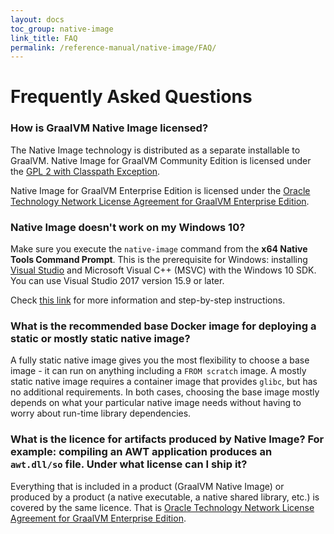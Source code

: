 ```yaml
---
layout: docs
toc_group: native-image
link_title: FAQ
permalink: /reference-manual/native-image/FAQ/
---
```


# Frequently Asked Questions

### How is GraalVM Native Image licensed?

The Native Image technology is distributed as a separate installable to GraalVM.
Native Image for GraalVM Community Edition is licensed under the [GPL 2 with Classpath Exception](https://github.com/oracle/graal/blob/master/substratevm/LICENSE).

Native Image for GraalVM Enterprise Edition is licensed under the [Oracle Technology Network License Agreement for GraalVM Enterprise Edition](https://www.oracle.com/downloads/licenses/graalvm-otn-license.html).

### Native Image doesn't work on my Windows 10?

Make sure you execute the `native-image` command from the **x64 Native Tools Command Prompt**.
This is the prerequisite for Windows: installing [Visual Studio](https://visualstudio.microsoft.com/vs/) and Microsoft Visual C++ (MSVC) with the Windows 10 SDK.
You can use Visual Studio 2017 version 15.9 or later.

Check [this link](https://medium.com/graalvm/using-graalvm-and-native-image-on-windows-10-9954dc071311) for more information and step-by-step instructions.

### What is the recommended base Docker image for deploying a static or mostly static native image?

A fully static native image gives you the most flexibility to choose a base image - it can run on anything including a `FROM scratch` image.
A mostly static native image requires a container image that provides `glibc`, but has no additional requirements.
In both cases, choosing the base image mostly depends on what your particular native image needs without having to worry about run-time library dependencies.

### What is the licence for artifacts produced by Native Image? For example: compiling an AWT application produces an `awt.dll/so` file. Under what license can I ship it?

Everything that is included in a product (GraalVM Native Image) or produced by a product (a native executable, a native shared library, etc.) is covered by the same licence. That is [Oracle Technology Network License Agreement for GraalVM Enterprise Edition](https://www.oracle.com/downloads/licenses/graalvm-otn-license.html).

<!-- ### Can I distribute a static native image built with GraalVM Enterprise Native Image?

If you statically link any GPL code into a native image with GraalVM Enterprise, you will be violating the licence.

###  Does AWS provide support by Native Image? OR Can I deploy Native Image in AWS Lambda?

Yes, you can. AWS SDK for Java 2.x (version 2.16.1 or later) has out-of-the-box support for GraalVM Native Image compilation.

### Does Native Image support Java AWT?

Answer goes here.

### Can I compile my Swing application ahead-of-time with GraalVM Native Image?

Answer goes here.

### Do I need to configure Native Image to be compatible with third-party libraries? 

Answer goes here. -->